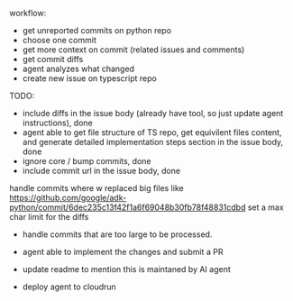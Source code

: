 


workflow:
- get unreported commits on python repo 
- choose one commit
- get more context on commit (related issues and comments) 
- get commit diffs 
- agent analyzes what changed 
- create new issue on typescript repo 




TODO:
- include diffs in the issue body (already have tool, so just update agent instructions), done 
- agent able to get file structure of TS repo, get equivilent files content, and generate detailed implementation steps section in the issue body, done 
- ignore core / bump commits, done 
- include commit url in the issue body, done 

handle commits where w replaced big files like 
https://github.com/google/adk-python/commit/6dec235c13f42f1a6f69048b30fb78f48831cdbd
set a max char limit for the diffs 

- handle commits that are too large to be processed. 

- agent able to implement the changes and submit a PR

- update readme to mention this is maintaned by AI agent 

- deploy agent to cloudrun 
